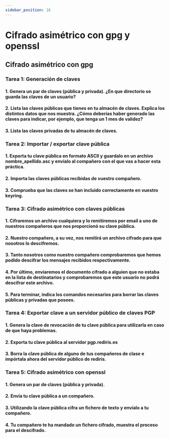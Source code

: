 ```yaml
---
sidebar_position: 16
---
```



# Cifrado asimétrico con gpg y openssl

## Cifrado asimétrico con gpg

### Tarea 1: Generación de claves

#### 1. Genera un par de claves (pública y privada). ¿En que directorio se guarda las claves de un usuario?




#### 2. Lista las claves públicas que tienes en tu almacén de claves. Explica los distintos datos que nos muestra. ¿Cómo deberías haber generado las claves para indicar, por ejemplo, que tenga un 1 mes de validez?




#### 3. Lista las claves privadas de tu almacén de claves.



### Tarea 2: Importar / exportar clave pública

#### 1. Exporta tu clave pública en formato ASCII y guardalo en un archivo nombre_apellido.asc y envíalo al compañero con el que vas a hacer esta práctica.


#### 2. Importa las claves públicas recibidas de vuestro compañero.



#### 3. Comprueba que las claves se han incluido correctamente en vuestro keyring.



### Tarea 3: Cifrado asimétrico con claves públicas

#### 1. Cifraremos un archivo cualquiera y lo remitiremos por email a uno de nuestros compañeros que nos proporcionó su clave pública.



#### 2. Nuestro compañero, a su vez, nos remitirá un archivo cifrado para que nosotros lo descifremos.




#### 3. Tanto nosotros como nuestro compañero comprobaremos que hemos podido descifrar los mensajes recibidos respectivamente.




#### 4. Por último, enviaremos el documento cifrado a alguien que no estaba en la lista de destinatarios y comprobaremos que este usuario no podrá descifrar este archivo.




#### 5. Para terminar, indica los comandos necesarios para borrar las claves públicas y privadas que posees.



### Tarea 4: Exportar clave a un servidor público de claves PGP

#### 1. Genera la clave de revocación de tu clave pública para utilizarla en caso de que haya problemas.


#### 2. Exporta tu clave pública al servidor pgp.rediris.es



#### 3. Borra la clave pública de alguno de tus compañeros de clase e impórtala ahora del servidor público de rediris.


### Tarea 5: Cifrado asimétrico con openssl

#### 1. Genera un par de claves (pública y privada).


#### 2. Envía tu clave pública a un compañero.



#### 3. Utilizando la clave pública cifra un fichero de texto y envíalo a tu compañero.



#### 4. Tu compañero te ha mandado un fichero cifrado, muestra el proceso para el descifrado.
